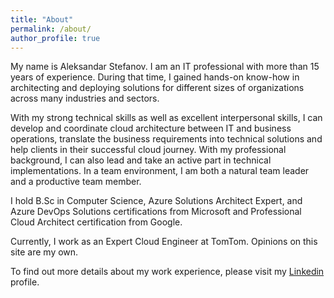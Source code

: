 ```yaml
---
title: "About"
permalink: /about/
author_profile: true
---
```

My name is Aleksandar Stefanov. I am an IT professional with more than 15 years of experience. During that time, I gained hands-on know-how in architecting and deploying solutions for different sizes of organizations across many industries and sectors. 

With my strong technical skills as well as excellent interpersonal skills, I can develop and coordinate cloud architecture between IT and business operations, translate the business requirements into technical solutions and help clients in their successful cloud journey. With my professional background, I can also lead and take an active part in technical implementations. In a team environment, I am both a natural team leader and a productive team member.

I hold B.Sc in Computer Science, Azure Solutions Architect Expert, and Azure DevOps Solutions certifications from Microsoft and Professional Cloud Architect certification from Google.

Currently, I work as an Expert Cloud Engineer at TomTom. Opinions on this site are my own.

To find out more details about my work experience, please visit my [Linkedin](https://www.linkedin.com/in/aleksandarstefanov/) profile.